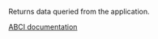 Returns data queried from the application.

[ABCI documentation](https://docs.tendermint.com/master/spec/abci/abci.html#query)